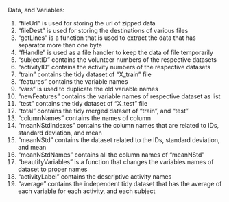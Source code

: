 ﻿Data, and Variables:

1) “fileUrl” is used for storing the url of zipped data
2) “fileDest” is used for storing the destinations of various files
3) “getLines” is a function that is used to extract the data that has separator more than one byte
4) “fHandle” is used as a file handler to keep the data of file temporarily
5) “subjectID” contains the volunteer numbers of the respective datasets
6) “activityID” contains the activity numbers of the respective datasets
7) “train” contains the tidy dataset of “X_train” file
8) “features” contains the variable names
9) “vars” is used to duplicate the old variable names
10) “newFeatures” contains the variable names of respective dataset as list
11) “test” contains the tidy dataset of “X_test” file
12) “total” contains the tidy merged dataset of “train”, and “test”
13) “columnNames” contains the names of column
14) “meanNStdIndexes” contains the column names that are related to IDs, standard deviation, and mean
15) “meanNStd” contains the dataset related to the IDs, standard deviation, and mean
16) “meanNStdNames” contains all the column names of “meanNStd”
17) “beautifyVariables” is a function that changes the variables names of dataset to proper names
18) “activityLabel” contains the descriptive activity names
19) “average” contains the independent tidy dataset that has the average of each variable for each activity, and each subject
